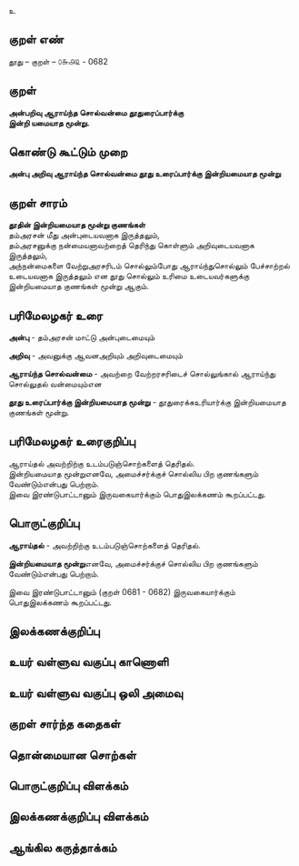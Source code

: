 உ

## குறள் எண் 

தூது – குறள் – ௦௬௮௨ - 0682  

## குறள் 

**அன்பறிவு ஆராய்ந்த சொல்வன்மை தூதுரைப்பார்க்கு  
இன்றி யமையாத மூன்று.**  

## கொண்டு கூட்டும் முறை

**அன்பு அறிவு ஆராய்ந்த சொல்வன்மை தூது உரைப்பார்க்கு இன்றியமையாத மூன்று**

## குறள் சாரம் 

**தூதின் இன்றியமையாத மூன்று குணங்கள்**  
தம்அரசன் மீது அன்புடையவனாக இருத்தலும்,   
தம்அரசனுக்கு நன்மையனாவற்றைத் தெரிந்து கொள்ளும் அறிவுடையவனாக இருத்தலும்,  
அந்நன்மைகளை வேற்றுஅரசரிடம் சொல்லும்போது ஆராய்ந்துசொல்லும் பேச்சாற்றல் உடையவனாக இருத்தலும் என தூது சொல்லும் உரிமை உடையவர்களுக்கு இன்றியமையாத குணங்கள் மூன்று ஆகும்.

## பரிமேலழகர் உரை

**அன்பு** - தம்அரசன் மாட்டு அன்புடைமையும்  

**அறிவு** - அவனுக்கு ஆவனஅறியும் அறிவுடைமையும்  

**ஆராய்ந்த சொல்வன்மை** - அவற்றை வேற்றரசரிடைச் சொல்லுங்கால் ஆராய்ந்து சொல்லுதல் வன்மையும்என  

**தூது உரைப்பார்க்கு இன்றியமையாத மூன்று** - தூதுரைக்கஉரியார்க்கு இன்றியமையாத குணங்கள் மூன்று.   

## பரிமேலழகர் உரைகுறிப்பு   

ஆராய்தல் அவற்றிற்கு உடம்படுஞ்சொற்களைத் தெரிதல்.   
இன்றியமையாத மூன்றுஎனவே, அமைச்சர்க்குச் சொல்லிய பிற குணங்களும் வேண்டும்என்பது பெற்றாம்.  
இவை இரண்டுபாட்டானும் இருவகையார்க்கும் பொதுஇலக்கணம் கூறப்பட்டது.   
 
## பொருட்குறிப்பு 

**ஆராய்தல்** - அவற்றிற்கு உடம்படுஞ்சொற்களைத் தெரிதல்.   

**இன்றியமையாத மூன்று**எனவே, அமைச்சர்க்குச் சொல்லிய பிற குணங்களும் வேண்டும்என்பது பெற்றாம்.  

இவை இரண்டுபாட்டானும் (குறள் 0681 - 0682) இருவகையார்க்கும் பொதுஇலக்கணம் கூறப்பட்டது.     

## இலக்கணக்குறிப்பு  


## உயர் வள்ளுவ வகுப்பு காணொளி


## உயர் வள்ளுவ வகுப்பு ஒலி அமைவு 

 
## குறள் சார்ந்த கதைகள் 


## தொன்மையான சொற்கள்


## பொருட்குறிப்பு விளக்கம்


## இலக்கணக்குறிப்பு விளக்கம்


## ஆங்கில கருத்தாக்கம் 


